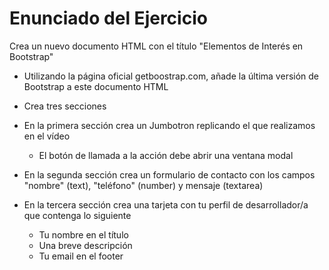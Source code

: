 # Enunciado del Ejercicio

Crea un nuevo documento HTML con el título "Elementos de Interés en Bootstrap"

* Utilizando la página oficial getboostrap.com, añade la última versión de Bootstrap a este documento HTML

* Crea tres secciones

* En la primera sección crea un Jumbotron replicando el que realizamos en el vídeo
  * El botón de llamada a la acción debe abrir una ventana modal

* En la segunda sección crea un formulario de contacto con los campos "nombre" (text), "teléfono" (number) y mensaje (textarea)

* En la tercera sección crea una tarjeta con tu perfil de desarrollador/a que contenga lo siguiente
  * Tu nombre en el título
  * Una breve descripción
  * Tu email en el footer
